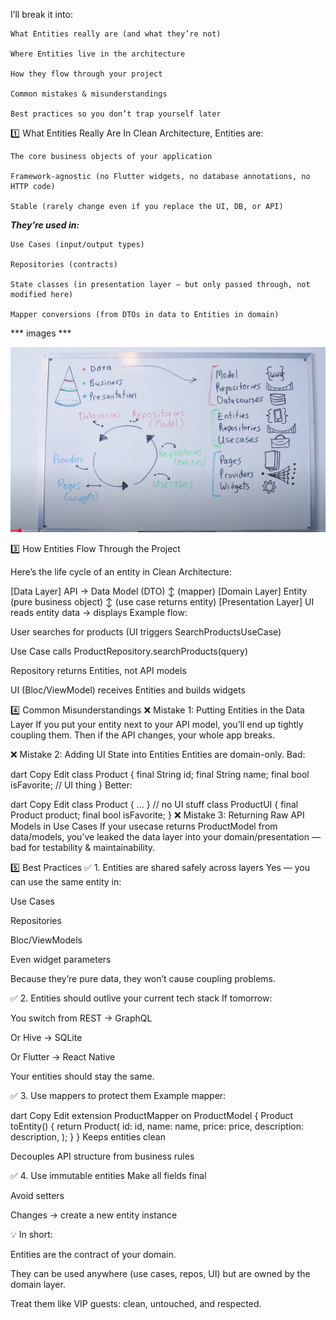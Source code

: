 I’ll break it into:
```
What Entities really are (and what they’re not)

Where Entities live in the architecture

How they flow through your project

Common mistakes & misunderstandings

Best practices so you don’t trap yourself later

```

1️⃣ What Entities Really Are
In Clean Architecture, Entities are:

```
The core business objects of your application

Framework-agnostic (no Flutter widgets, no database annotations, no HTTP code)

Stable (rarely change even if you replace the UI, DB, or API)

```


***They’re used in:***

```
Use Cases (input/output types)

Repositories (contracts)

State classes (in presentation layer — but only passed through, not modified here)

Mapper conversions (from DTOs in data to Entities in domain)

```
*** images ***

![Full Course 1](../images/full_course1.png)





3️⃣ How Entities Flow Through the Project

Here’s the life cycle of an entity in Clean Architecture:

[Data Layer]
API → Data Model (DTO) 
     ↕ (mapper)
[Domain Layer]
Entity (pure business object)
     ↕ (use case returns entity)
[Presentation Layer]
UI reads entity data → displays
Example flow:

User searches for products (UI triggers SearchProductsUseCase)

Use Case calls ProductRepository.searchProducts(query)

Repository returns Entities, not API models

UI (Bloc/ViewModel) receives Entities and builds widgets

4️⃣ Common Misunderstandings
❌ Mistake 1: Putting Entities in the Data Layer
If you put your entity next to your API model, you’ll end up tightly coupling them.
Then if the API changes, your whole app breaks.

❌ Mistake 2: Adding UI State into Entities
Entities are domain-only.
Bad:

dart
Copy
Edit
class Product {
  final String id;
  final String name;
  final bool isFavorite; // UI thing
}
Better:

dart
Copy
Edit
class Product { ... } // no UI stuff
class ProductUI {
  final Product product;
  final bool isFavorite;
}
❌ Mistake 3: Returning Raw API Models in Use Cases
If your usecase returns ProductModel from data/models,
you’ve leaked the data layer into your domain/presentation — bad for testability & maintainability.

5️⃣ Best Practices
✅ 1. Entities are shared safely across layers
Yes — you can use the same entity in:

Use Cases

Repositories

Bloc/ViewModels

Even widget parameters

Because they’re pure data, they won’t cause coupling problems.

✅ 2. Entities should outlive your current tech stack
If tomorrow:

You switch from REST → GraphQL

Or Hive → SQLite

Or Flutter → React Native

Your entities should stay the same.

✅ 3. Use mappers to protect them
Example mapper:

dart
Copy
Edit
extension ProductMapper on ProductModel {
  Product toEntity() {
    return Product(
      id: id,
      name: name,
      price: price,
      description: description,
    );
  }
}
Keeps entities clean

Decouples API structure from business rules

✅ 4. Use immutable entities
Make all fields final

Avoid setters

Changes → create a new entity instance

💡 In short:

Entities are the contract of your domain.

They can be used anywhere (use cases, repos, UI) but are owned by the domain layer.

Treat them like VIP guests: clean, untouched, and respected.

